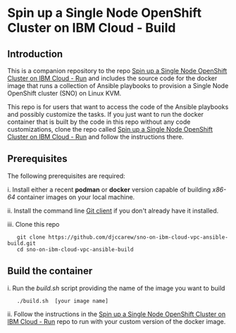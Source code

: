 # Spin up a Single Node OpenShift Cluster on IBM Cloud - Build 

## Introduction

This is a companion repository to the repo [Spin up a Single Node OpenShift Cluster on IBM Cloud - Run](https://github.com/djccarew/sno-on-ibm-cloud-vpc-ansible-scripts) and includes the source code for the docker image that runs a collection of Ansible playbooks to  provision a Single Node OpenShift cluster (SNO) on Linux KVM.  

This repo is for users that want to access the code of the  Ansible playbooks and possibly customize the tasks. 
If you just want to run the docker container that is built by the code in this repo without any code customizations, clone the repo called  [Spin up a Single Node OpenShift Cluster on IBM Cloud - Run](https://github.com/djccarew/sno-on-ibm-cloud-vpc-ansible-scripts) and follow the instructions there.

## Prerequisites

The following prerequisites are required:

i. Install either a recent **podman** or **docker** version capable of building  *x86-64* container images on your local machine.

ii. Install the command line [Git client](https://git-scm.com/downloads) if you don't already have it installed.

iii. Clone this repo

```
   git clone https://github.com/djccarew/sno-on-ibm-cloud-vpc-ansible-build.git
   cd sno-on-ibm-cloud-vpc-ansible-build
```

## Build the container

i. Run the *build.sh* script providing the name of the image you want to build 

```
   ./build.sh  [your image name]
```

ii. Follow the instructions in the [Spin up a Single Node OpenShift Cluster on IBM Cloud - Run](https://github.com/djccarew/sno-on-ibm-cloud-vpc-ansible-scripts) repo  to run with your custom version of the docker image. 

